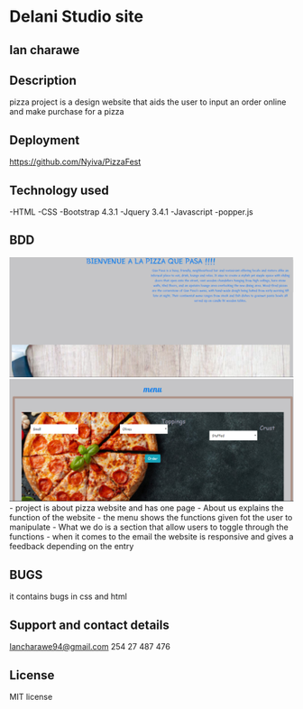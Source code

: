# Delani Studio site
## Ian charawe
## Description
pizza project is a design website that aids the user to input an order online and make purchase for a pizza
## Deployment
https://github.com/Nyiva/PizzaFest
## Technology used
-HTML
-CSS
-Bootstrap 4.3.1
-Jquery 3.4.1
-Javascript
-popper.js
## BDD
<img src="images/Capture.PNG" alt="picture">
<img src="images/Capture1.PNG" alt="picture">
- project is about pizza website and has one page
- About us explains the function of the website
- the menu shows the functions given fot the user to manipulate
- What we do is a section that allow users to toggle through the functions
- when it comes to the email the website is responsive and gives a feedback depending on the entry

## BUGS
it contains bugs in css and html
## Support and contact details
Iancharawe94@gmail.com
254 27 487 476
## License
MIT license